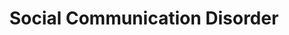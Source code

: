 ---
title: Social Communication Disorder
category: psychology
description: '[Insert description]'
---